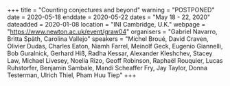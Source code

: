 +++
title = "Counting conjectures and beyond"
warning = "POSTPONED"
date = 2020-05-18
enddate = 2020-05-22
dates = "May 18 - 22, 2020"
dateadded = 2020-01-08
location = "INI Cambridge, U.K."
webpage = "https://www.newton.ac.uk/event/graw04"
organisers = "Gabriel Navarro, Britta Späth, Carolina Vallejo"
speakers = "Michel Broué, David Craven, Olivier Dudas, Charles Eaton, Niamh Farrel, Meinolf Geck, Eugenio Giannelli, Bob Guralnick, Gerhard Hiß, Radha Kessar, Alexander Kleshchev, Stacey Law, Michael Livesey, Noelia Rizo, Geoff Robinson, Raphaël Rouquier, Lucas Ruhstorfer, Benjamin Sambale, Mandi Scheaffer Fry, Jay Taylor, Donna Testerman, Ulrich Thiel, Pham Huu Tiep"
+++
